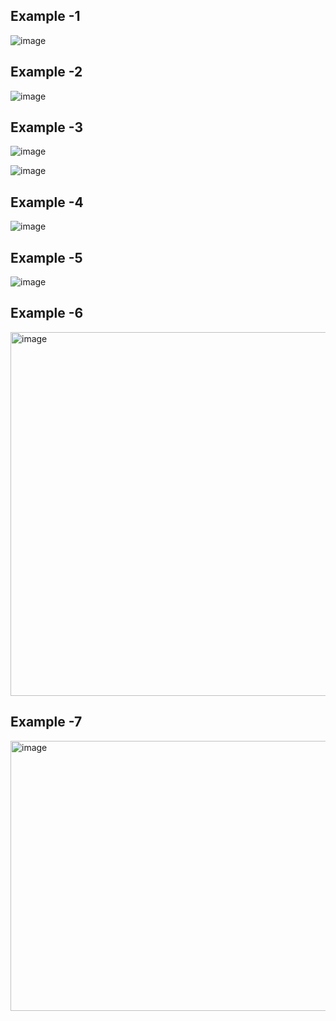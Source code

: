 ## Example -1

![image](https://github.com/user-attachments/assets/418bf7a0-be55-463c-be5e-18c98a667e78)

## Example -2

![image](https://github.com/user-attachments/assets/2367cfee-d4f6-4b88-a123-0e97ed4cb677)

## Example -3

![image](https://github.com/user-attachments/assets/7431129b-a974-4ed0-868a-a839ff15484a)

![image](https://github.com/user-attachments/assets/f35e7e72-acbe-4a79-a614-e64952502a6f)

## Example -4

![image](https://github.com/user-attachments/assets/c665af18-e3ac-4f37-8417-1eb1db66144c)

## Example -5

![image](https://github.com/user-attachments/assets/c67375ef-64f3-41f2-a135-f7c39cb28fda)

## Example -6

<img width="1916" height="582" alt="image" src="https://github.com/user-attachments/assets/22737a84-1b40-4e9a-b006-5f643e41ae13" />

## Example -7

<img width="1916" height="432" alt="image" src="https://github.com/user-attachments/assets/f0cd60a5-4500-4619-a18b-9a72ce21fb25" />
